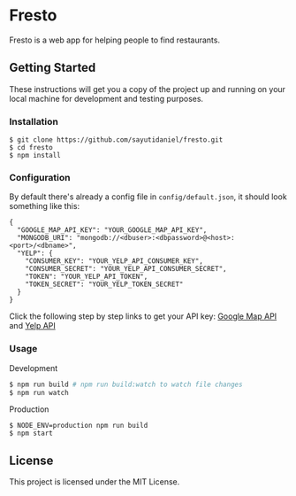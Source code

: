 # Fresto
Fresto is a web app for helping people to find restaurants.

## Getting Started
These instructions will get you a copy of the project up and running on your local machine for development and testing purposes.

### Installation

    $ git clone https://github.com/sayutidaniel/fresto.git
    $ cd fresto
    $ npm install

### Configuration
By default there's already a config file in `config/default.json`, it should look something like this:
```
{
  "GOOGLE_MAP_API_KEY": "YOUR_GOOGLE_MAP_API_KEY",
  "MONGODB_URI": "mongodb://<dbuser>:<dbpassword>@<host>:<port>/<dbname>",
  "YELP": {
    "CONSUMER_KEY": "YOUR_YELP_API_CONSUMER_KEY",
    "CONSUMER_SECRET": "YOUR_YELP_API_CONSUMER_SECRET",
    "TOKEN": "YOUR_YELP_API_TOKEN",
    "TOKEN_SECRET": "YOUR_YELP_TOKEN_SECRET"
  }
}
```
Click the following step by step links to get your API key:
[Google Map API](https://developers.google.com/maps/documentation/javascript/get-api-key)
and
[Yelp API](https://www.yelp.com.sg/developers)

### Usage
Development
```bash
$ npm run build # npm run build:watch to watch file changes
$ npm run watch
```

Production

    $ NODE_ENV=production npm run build
    $ npm start

## License
This project is licensed under the MIT License.
